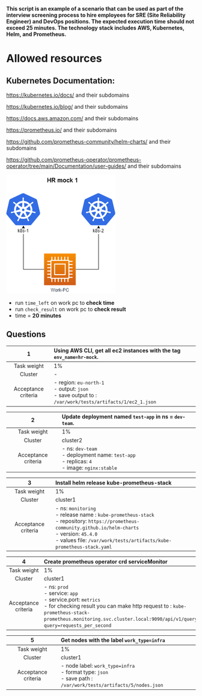 **This script is an example of a scenario that can be used as part of the interview screening process to hire employees for SRE (Site Reliability Engineer) and DevOps positions. The expected execution time should not exceed 25 minutes. The technology stack includes AWS, Kubernetes, Helm, and Prometheus.**

# Allowed resources

## **Kubernetes Documentation:**

<https://kubernetes.io/docs/> and their subdomains

<https://kubernetes.io/blog/> and their subdomains

<https://docs.aws.amazon.com/> and their subdomains

<https://prometheus.io/>  and their subdomains

<https://github.com/prometheus-community/helm-charts/>  and their subdomains

<https://github.com/prometheus-operator/prometheus-operator/tree/main/Documentation/user-guides/> and their subdomains

![preview](./preview.png)

- run ``time_left`` on work pc to **check time**
- run ``check_result`` on work pc to **check result**
- time = **20 minutes**

## Questions

|        **1**        | **Using AWS CLI, get all ec2 instances with the tag `env_name=hr-mock`.**                                    |
| :-----------------: |:-------------------------------------------------------------------------------------------------------------|
|     Task weight     | 1%                                                                                                           |
|       Cluster       | -                                                                                                            |
| Acceptance criteria | - region: `eu-north-1` <br/>- output: `json`<br/>- save output to : `/var/work/tests/artifacts/1/ec2_1.json` |


|        **2**        | **Update deployment named `test-app` in ns = `dev-team`.**                    |
|:-------------------:|:--------------------------------------------------------------------------|
|     Task weight     | 1%                                                                        |
|       Cluster       | cluster2                                                                  |
| Acceptance criteria | - ns: `dev-team` <br/>- deployment name: `test-app`<br/>-  replicas: `4` <br/>-  image: `nginx:stable` |


|        **3**        | **Install helm  release  kube-prometheus-stack**                                                                                                                                                                                               |
|:-------------------:|:-----------------------------------------------------------------------------------------------------------------------------------------------------------------------------------------------------------------------------------------------|
|     Task weight     | 1%                                                                                                                                                                                                                                             |
|       Cluster       | cluster1                                                                                                                                                                                                                                       |
| Acceptance criteria | - ns: `monitoring` <br/>- release name : `kube-prometheus-stack`<br/>-  repository: `https://prometheus-community.github.io/helm-charts` <br/>-  version: `45.4.0` <br/>-  values file: `/var/work/tests/artifacts/kube-prometheus-stack.yaml` |


|        **4**        | **Create prometheus operator crd serviceMonitor**                                                                                                                                                                                             |
|:-------------------:|:----------------------------------------------------------------------------------------------------------------------------------------------------------------------------------------------------------------------------------------------|
|     Task weight     | 1%                                                                                                                                                                                                                                            |
|       Cluster       | cluster1                                                                                                                                                                                                                                      |
| Acceptance criteria | - ns: `prod` <br/>- service: `app`<br/>-  service.port: `metrics` <br/>-  for checking  result you can make  http request to   : `kube-prometheus-stack-prometheus.monitoring.svc.cluster.local:9090/api/v1/query?query=requests_per_second ` |


|        **5**        | **Get  nodes with the label `work_type=infra`**                                                                 |
|:-------------------:|:----------------------------------------------------------------------------------------------------------------|
|     Task weight     | 1%                                                                                                              |
|       Cluster       | cluster1                                                                                                        |
| Acceptance criteria | - node label: `work_type=infra` <br/>- format type: `json` <br/>-  save path : `/var/work/tests/artifacts/5/nodes.json` |

